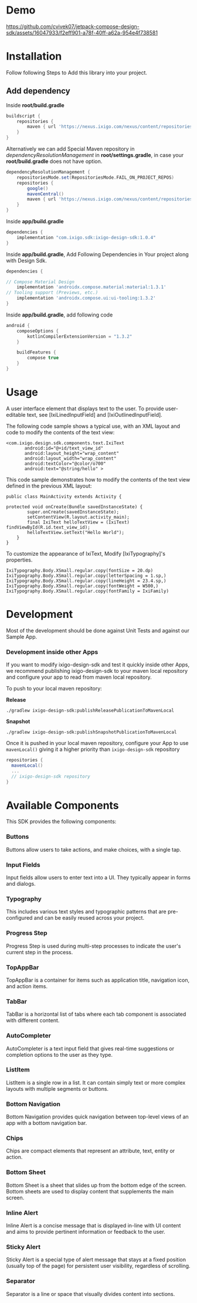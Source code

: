 # Demo

https://github.com/cvivek07/jetpack-compose-design-sdk/assets/16047933/f2eff901-a78f-40ff-a62a-954e4f738581

# Installation

Follow following Steps to Add this library into your project.

## Add dependency

Inside **root/build.gradle**

```groovy
buildscript {
    repositories {
        maven { url 'https://nexus.ixigo.com/nexus/content/repositories/androidshared' }
    }
}

```

Alternatively we can add Special Maven repository in *dependencyResolutionManagement*
in **root/settings.gradle**, in case your **root/build.gradle** does not have option.

```groovy
dependencyResolutionManagement {
    repositoriesMode.set(RepositoriesMode.FAIL_ON_PROJECT_REPOS)
    repositories {
        google()
        mavenCentral()
        maven { url 'https://nexus.ixigo.com/nexus/content/repositories/androidshared' }
    }
}
```

Inside **app/build.gradle**

```groovy
dependencies {
    implementation "com.ixigo.sdk:ixigo-design-sdk:1.0.4"
}

```

Inside **app/build.gradle**, Add Following Dependencies in Your project along with Design Sdk.

```groovy
dependencies {

// Compose Material Design
    implementation 'androidx.compose.material:material:1.3.1'
// Tooling support (Previews, etc.)
    implementation 'androidx.compose.ui:ui-tooling:1.3.2'
}
```

Inside **app/build.gradle**, add following code

```groovy
android {
    composeOptions {
        kotlinCompilerExtensionVersion = "1.3.2"
    }

    buildFeatures {
        compose true
    }
}
```

# Usage

A user interface element that displays text to the user.
To provide user-editable text, see [IxiLinedInputField] and [IxiOutlinedInputField].

The following code sample shows a typical use, with an XML layout
and code to modify the contents of the text view:

```
<com.ixigo.design.sdk.components.text.IxiText
       android:id="@+id/text_view_id"
       android:layout_height="wrap_content"
       android:layout_width="wrap_content"
       android:textColor="@color/o700"
       android:text="@string/hello" >
```

This code sample demonstrates how to modify the contents of the text view
defined in the previous XML layout:

```
public class MainActivity extends Activity {

protected void onCreate(Bundle savedInstanceState) {
        super.onCreate(savedInstanceState);
        setContentView(R.layout.activity_main);
        final IxiText helloTextView = (IxiText) findViewById(R.id.text_view_id);
        helloTextView.setText("Hello World");
    }
}
```
To customize the appearance of IxiText, Modify [IxiTypography]'s properties.
```
IxiTypography.Body.XSmall.regular.copy(fontSize = 20.dp)
IxiTypography.Body.XSmall.regular.copy(letterSpacing = 1.sp,)
IxiTypography.Body.XSmall.regular.copy(lineHeight = 23.4.sp,)
IxiTypography.Body.XSmall.regular.copy(fontWeight = W500,)
IxiTypography.Body.XSmall.regular.copy(fontFamily = IxiFamily)
```

# Development

Most of the development should be done against Unit Tests and against our Sample App.

### Development inside other Apps

If you want to modify ixigo-design-sdk and test it quickly inside other Apps, we recommend publishing ixigo-design-sdk to your maven local repository and configure your app to read from maven local repository.

To push to your local maven repository:

**Release**
```shell
./gradlew ixigo-design-sdk:publishReleasePublicationToMavenLocal
```

**Snapshot**
```shell
./gradlew ixigo-design-sdk:publishSnapshotPublicationToMavenLocal
```

Once it is pushed in your local maven repository, configure your App to use `mavenLocal()` giving it a higher priority than `ixigo-design-sdk` repository

```groovy
repositories {
  mavenLocal()
  ...
  // ixigo-design-sdk repository
}
```

# Available Components

This SDK provides the following components:

### Buttons
Buttons allow users to take actions, and make choices, with a single tap.

### Input Fields
Input fields allow users to enter text into a UI. They typically appear in forms and dialogs.

### Typography
This includes various text styles and typographic patterns that are pre-configured and can be easily reused across your project.

### Progress Step
Progress Step is used during multi-step processes to indicate the user's current step in the process.

### TopAppBar
TopAppBar is a container for items such as application title, navigation icon, and action items.

### TabBar
TabBar is a horizontal list of tabs where each tab component is associated with different content.

### AutoCompleter
AutoCompleter is a text input field that gives real-time suggestions or completion options to the user as they type.

### ListItem
ListItem is a single row in a list. It can contain simply text or more complex layouts with multiple segments or buttons.

### Bottom Navigation
Bottom Navigation provides quick navigation between top-level views of an app with a bottom navigation bar.

### Chips
Chips are compact elements that represent an attribute, text, entity or action.

### Bottom Sheet
Bottom Sheet is a sheet that slides up from the bottom edge of the screen. Bottom sheets are used to display content that supplements the main screen.

### Inline Alert
Inline Alert is a concise message that is displayed in-line with UI content and aims to provide pertinent information or feedback to the user.

### Sticky Alert
Sticky Alert is a special type of alert message that stays at a fixed position (usually top of the page) for persistent user visibility, regardless of scrolling.

### Separator
Separator is a line or space that visually divides content into sections.
